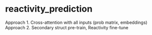 # reactivity_prediction

Approach 1. Cross-attention with all inputs (prob matrix, embeddings) \
Approach 2. Secondary struct pre-train, Reactivity fine-tune
